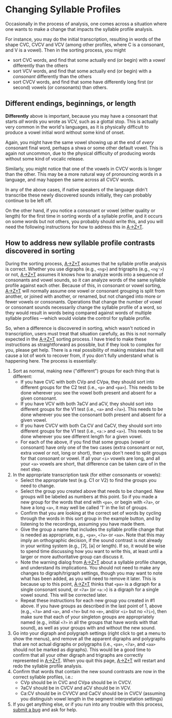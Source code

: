 # Changing Syllable Profiles

Occasionally in the process of analysis, one comes across a situation where one wants to make a change that impacts the syllable profile analysis.

For instance, you may do the initial transcription, resulting in words of the shape CVC, CVCV and VCV (among other profiles, where C is a consonant, and V is a vowel). Then in the sorting process, you might
- sort CVC words, and find that some actually end (or begin) with a *vowel* differently than the others
- sort VCV words, and find that some actually end (or begin) with a *consonant* differently than the others
- sort CVCV words, and find that some have differently long first (or second) vowels (or consonants) than others.

## Different endings, beginnings, or length
**Differently** above is important, because you may have a consonant that starts *all* words you wrote as VCV, such as a glottal stop. This is actually very common in the world's languages, as it is physically difficult to produce a vowel initial word without some kind of onset.

Again, you might have the same vowel showing up at the end of *every* consonant final word, perhaps a shwa or some other default vowel. This is again not uncommon, due to the physical difficulty of producing words without some kind of vocalic release.

Similarly, you might notice that one of the vowels in CVCV words is longer than the other. This may be a more natural way of pronouncing words in a language, and may happen the same across all CVCV words.

In any of the above cases, if native speakers of the language didn't transcribe these newly discovered sounds initially, they can probably continue to be left off.

On the other hand, if you notice a consonant or vowel (either quality or length) for the first time in sorting words of a syllable profile, and it occurs on some words but not others, you probably should write this, and you will need the following instructions for how to address this in [A→Z+T].

## How to address new syllable profile contrasts discovered in sorting
During the sorting process, [A→Z+T] assumes that he syllable profile analysis is correct. Whether you use digraphs (e.g., `<ng>`) and trigraphs (e.g., `<ng'>`) or not, [A→Z+T] assumes it knows how to analyze words into a sequence of consonants and vowel sounds, so it can analyze words of the same syllable profile against each other. Because of this, in consonant or vowel sorting, [A→Z+T] will normally assume one vowel or consonant grouping is split from another, or joined with another, or renamed, but not changed into more or fewer vowels or consonants. Operations that change the number of vowel or consonant sounds necessarily change the syllable profile of a word, so they would result in words being compared against words of multiple syllable profiles —which would violate the control for syllable profile.

So, when a difference is discovered in sorting, which wasn't noticed in transcription, users must treat that situation carefully, as this is not normally expected in the [A→Z+T] sorting process. I have tried to make these instructions as straightforward as possible, but if they look to complex for you, please get help. There is a real possibility of making mistakes that will cause a lot of work to recover from, if you don't fully understand what is happening here. The process is essentiallyː
1. Sort as normal, making new ("different") groups for each thing that is different:
   - If you have CVC with both CVp and CVpə, they should sort into different groups for the C2 test (i.e., `<p>` and `<pə>`). This needs to be done wherever you see the vowel both present and absent for a given consonant.
   - If you have VCV with both ʔaCV and aCV, they should sort into different groups for the V1 test (i.e., `<a>` and `<ʔa>`). This needs to be done wherever you see the consonant both present and absent for a given vowel.
   - If you have CVCV with both CaːCV and CaCV, they should sort into different groups for the V1 test (i.e., `<aː>` and `<a>`). This needs to be done wherever you see different length for a given vowel.
   - For each of the above, if you find that some groups (vowel or consonant) have only one of the two cases (extra consonant or not, extra vowel or not, long or short), then you don't need to split groups for that consonant or vowel. If all your `<i>` vowels are long, and all your `<a>` vowels are short, that difference can be taken care of in the next step.
2. In the appropriate transcription task (for either consonants or vowels)ː
   - Select the appropriate test (e.g. C1 or V2) to find the groups you need to change.
   - Select the group you created above that needs to be changed. New groups will be labeled as numbers at this point. So if you made a new group for the words that end with `<pə>`, or begin with `<ʔa>`, or have a long `<a>`, it may well be called '1' in the list of groups.
   - Confirm that you are looking at the correct set of words by cycling through the words in this sort group in the example button, and by listening to the recordings, assuming you have made them.
   - Give the group a name that includes the syllable profile change that is needed as appropriate, e.g., `<pə>`, `<ʔa>` or `<aa>`. Note that this may imply an orthographic decision, if the sound contrast is not already in your writing system (e.g., [ʔ], [ə] or length). If so, it would be wise to spend time discussing how you want to write this, at least until a larger or more authoritative group can discuss it.
   - Note the warning dialog from [A→Z+T] about a syllable profile change, and understand its implications. You should not need to make any changes to digraph/trigraph settings, though you may want to note what has been added, as you will need to remove it later. This is because up to this point, [A→Z+T] thinks that `<pə>` is a digraph for a single consonant sound, or `<ʔa>` (or `<aː>`) is a digraph for a single vowel sound. This will be corrected later.
   - Repeat these instructions for each new group you created in #1 above. If you have groups as described in the last point of 1, above (e.g., `<ʔa>` and `<a>`, and `<?e>` but no `<e>`, and/or `<i>` but no `<ʔi>`), then make sure that each of your singleton groups are appropriately named (e.g., initial `<ʔ>` in all the groups that have words with that sound), as well as your groups with and without the new sound.
3. Go into your digraph and polygraph settings (right click to get a menu to show the menus), and remove all the apparent digraphs and polygraphs that are not actual digraphs or polygraphs (i.e., `<pə>`, `<ʔa>`, and `<aa>` should not be marked as digraphs). This would be a good time to confirm that all your other digraph and trigraphs are correctly represented in [A→Z+T]. When you quit this page, [A→Z+T] will restart and redo the syllable profile analysis.
4. Confirm that words that contain the new sound contrasts are now in the correct syllable profiles, i.e.:
   - CVp should be in CVC and CVpə should be in CVCV.
   - ʔaCV should be in CVCV and aCV should be in VCV.
   - CaːCV should be in CVVCV and CaCV should be in CVCV (assuming you distinguish vowel length in the segment interpretation settings)
5. If you get anything else, or if you run into any trouble with this process, [submit a bug](BUGS.md) and ask for help.

[A→Z+T]:  https://github.com/kent-rasmussen/azt
